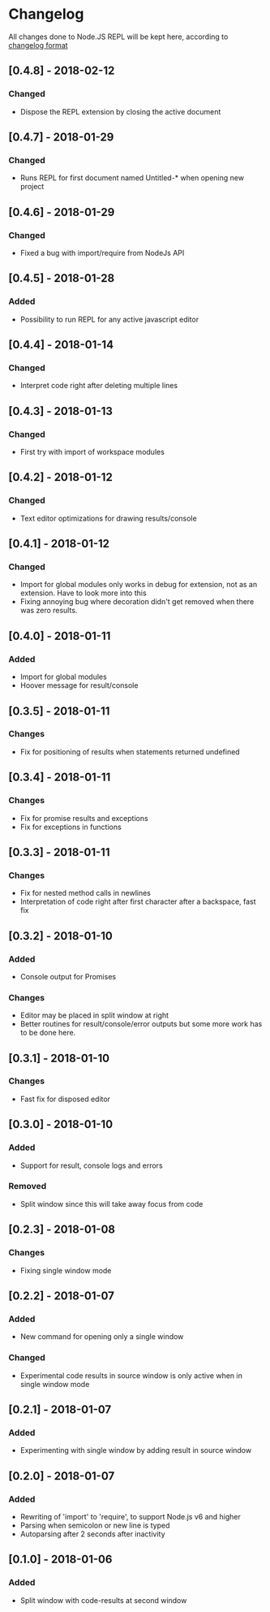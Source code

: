 # Changelog
All changes done to Node.JS REPL will be kept here, according to [changelog format](http://keepachangelog.com/)

## [0.4.8] - 2018-02-12
### Changed
- Dispose the REPL extension by closing the active document

## [0.4.7] - 2018-01-29
### Changed
- Runs REPL for first document named Untitled-* when opening new project

## [0.4.6] - 2018-01-29
### Changed
- Fixed a bug with import/require from NodeJs API

## [0.4.5] - 2018-01-28
### Added
- Possibility to run REPL for any active javascript editor

## [0.4.4] - 2018-01-14
### Changed
- Interpret code right after deleting multiple lines

## [0.4.3] - 2018-01-13
### Changed
- First try with import of workspace modules

## [0.4.2] - 2018-01-12
### Changed
- Text editor optimizations for drawing results/console

## [0.4.1] - 2018-01-12
### Changed
- Import for global modules only works in debug for extension, not as an extension. Have to look more into this
- Fixing annoying bug where decoration didn't get removed when there was zero results.

## [0.4.0] - 2018-01-11
### Added
- Import for global modules
- Hoover message for result/console

## [0.3.5] - 2018-01-11
### Changes
- Fix for positioning of results when statements returned undefined

## [0.3.4] - 2018-01-11
### Changes
- Fix for promise results and exceptions
- Fix for exceptions in functions

## [0.3.3] - 2018-01-11
### Changes
- Fix for nested method calls in newlines
- Interpretation of code right after first character after a backspace, fast fix

## [0.3.2] - 2018-01-10
### Added
- Console output for Promises
### Changes
- Editor may be placed in split window at right
- Better routines for result/console/error outputs but some more work has to be done here.

## [0.3.1] - 2018-01-10
### Changes
- Fast fix for disposed editor

## [0.3.0] - 2018-01-10
### Added
- Support for result, console logs and errors
### Removed
- Split window since this will take away focus from code

## [0.2.3] - 2018-01-08
### Changes
- Fixing single window mode

## [0.2.2] - 2018-01-07
### Added
- New command for opening only a single window
### Changed
- Experimental code results in source window is only active when in single window mode

## [0.2.1] - 2018-01-07
### Added
- Experimenting with single window by adding result in source window

## [0.2.0] - 2018-01-07
### Added
- Rewriting of 'import' to 'require', to support Node.js v6 and higher
- Parsing when semicolon or new line is typed
- Autoparsing after 2 seconds after inactivity

## [0.1.0] - 2018-01-06
### Added
- Split window with code-results at second window
